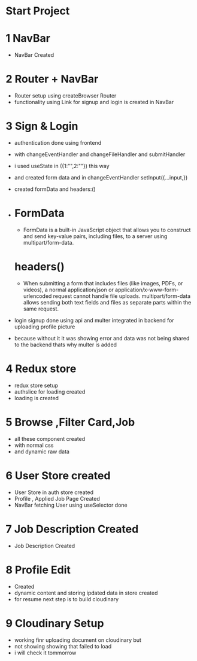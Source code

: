 # Start Project

# 1 NavBar
- NavBar Created 

# 2 Router + NavBar
 - Router setup using createBrowser Router
 - functionality using Link for signup and login is created in NavBar  

# 3 Sign & Login 
- authentication done using frontend
- with changeEventHandler and changeFileHandler and submitHandler
- i used useState in ({1:"",2:""}) this way 
- and created form data and in changeEventHandler  setInput({...input,})
- created formData and headers:()
- # FormData 
  - FormData is a built-in JavaScript object that allows you to construct and send key-value pairs, including files, to a server using multipart/form-data.
  # headers()
  - When submitting a form that includes files (like images, PDFs, or videos), a normal application/json or application/x-www-form-urlencoded request cannot handle file uploads. multipart/form-data allows sending both text fields and files as separate parts within the same request.

- login signup done using api and multer integrated in backend for uploading profile picture 
- because without it it was showing error and data was not being shared to the backend 
thats why multer is added

# 4 Redux store
- redux store setup 
- authslice for loading created
- loading is created

# 5 Browse ,Filter Card,Job 
- all these component created
- with normal css 
- and dynamic raw data

# 6 User Store created
 - User Store in auth store created
 - Profile , Applied Job Page Created
 - NavBar fetching User using useSelector done

# 7 Job Description Created
- Job Description Created 

# 8 Profile Edit 
 - Created 
 - dynamic content and storing ipdated data in store created
 - for resume next step is to build cloudinary

# 9 Cloudinary Setup
- working finr uploading document on cloudinary but 
- not showing showing that failed to load 
- i will check it tommorrow